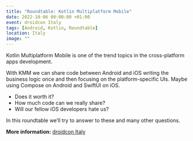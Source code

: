 ```yaml
---
title: "Roundtable: Kotlin Multiplatform Mobile"
date: 2022-10-06 00:00:00 +01:00
event: droidcon Italy
tags: [Android, Kotlin, Roundtable]
location: Italy
image: ""
---
```


Kotlin Multiplatform Mobile is one of the trend topics in the cross-platform apps development.

With KMM we can share code between Android and iOS writing the business logic once and then focusing on the platform-specific UIs. Maybe using Compose on Android and SwiftUI on iOS.
- Does it worth it?
- How much code can we really share?
- Will our fellow iOS developers hate us?

In this roundtable we’ll try to answer to these and many other questions.


**More information:** <a href="https://it.droidcon.com/2022/" rel="noopener">droidcon Italy</a>	